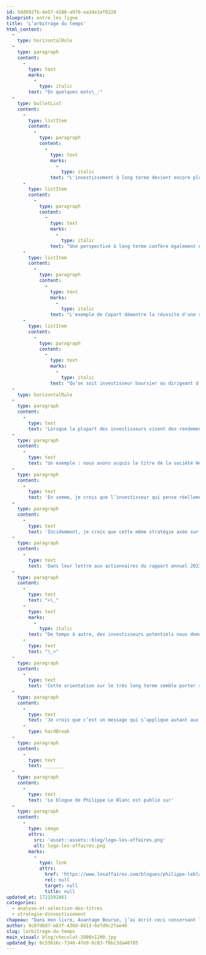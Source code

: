 ```yaml
---
id: 5dd092fb-4e57-4288-a970-aa34e2ef0220
blueprint: entre_les_ligne
title: 'L’arbitrage du temps'
html_content:
  -
    type: horizontalRule
  -
    type: paragraph
    content:
      -
        type: text
        marks:
          -
            type: italic
        text: "En quelques mots\_:"
  -
    type: bulletList
    content:
      -
        type: listItem
        content:
          -
            type: paragraph
            content:
              -
                type: text
                marks:
                  -
                    type: italic
                text: "L'investissement à long terme devient encore plus payant dans un marché où la majorité des investisseurs sont en quête de gains rapides, favorisant ainsi les titres sous-évalués qui ont un potentiel à long terme, comme l’illustre l'exemple de l'entreprise Hershey."
      -
        type: listItem
        content:
          -
            type: paragraph
            content:
              -
                type: text
                marks:
                  -
                    type: italic
                text: "Une perspective à long terme confère également un avantage compétitif aux entreprises, comme le souligne Copart dans sa lettre aux actionnaires, mettant en avant la valeur sa mentalité de propriétaire et son horizon d'investissement sur 30 ans."
      -
        type: listItem
        content:
          -
            type: paragraph
            content:
              -
                type: text
                marks:
                  -
                    type: italic
                text: "L'exemple de Copart démontre la réussite d'une stratégie à long terme, avec un rendement annuel composé de 21,6 % depuis son entrée en Bourse il y a 30 ans."
      -
        type: listItem
        content:
          -
            type: paragraph
            content:
              -
                type: text
                marks:
                  -
                    type: italic
                text: "Qu’on soit investisseur boursier ou dirigeant d'entreprise, la vision à long terme permet de se démarquer et peut s’avérer payante."
  -
    type: horizontalRule
  -
    type: paragraph
    content:
      -
        type: text
        text: 'Lorsque la plupart des investisseurs visent des rendements élevés et rapides, voire immédiats, il devient encore plus payant selon moi de concentrer son attention sur les titres susceptibles de nous enrichir à long terme, même si leurs perspectives immédiates sont médiocres. Ces titres sont souvent ignorés des hordes de spéculateurs et affichent conséquemment des évaluations raisonnables.'
  -
    type: paragraph
    content:
      -
        type: text
        text: "Un exemple : nous avons acquis le titre de la société Hershey en mars dernier. Il est difficile selon moi de trouver un modèle d’affaires moins «\_spectaculaire\_» que celui de ce fabricant de confiseries – la société est le leader nord-américain des barres de chocolat. Mais la société est très rentable (rendement sur le capital investi de 24 % depuis dix ans), en excellente santé financière et lors de notre achat, son titre s’échangeait à environ 18 fois les bénéfices prévus. Je soupçonne que cette évaluation tenait du fait que la société ne connaîtra pas une forte croissance dans les années à venir, contrairement à certaines société technologiques ou impliquées dans l’intelligence artificielle. En même temps, je suis persuadé que nous mangerons encore du chocolat dans 25 ans et que Hershey sera probablement toujours un leader de son industrie. Peut-on dire la même chose de la plupart des sociétés technologiques?"
  -
    type: paragraph
    content:
      -
        type: text
        text: 'En somme, je crois que l’investisseur qui pense réellement à long terme jouit d’un avantage concurrentiel important face à la plupart des autres qui pensent avant tout à court terme.'
  -
    type: paragraph
    content:
      -
        type: text
        text: 'Incidemment, je crois que cette même stratégie axée sur le long terme procure un avantage non négligeable aux entreprises.'
  -
    type: paragraph
    content:
      -
        type: text
        text: 'Dans leur lettre aux actionnaires du rapport annuel 2023 de la société Copart, dont nous sommes actionnaires, les deux co-PDG écrivent ceci :'
  -
    type: paragraph
    content:
      -
        type: text
        text: "«\_"
      -
        type: text
        marks:
          -
            type: italic
        text: "De temps à autre, des investisseurs potentiels nous demandent de décrire nos principaux avantages concurrentiels. Invariablement, ils s’attendent à ce que parlions des terrains que nous possédons, de notre base d’acheteurs internationaux et de notre plateforme technologique de premier ordre. Et ce raisonnement a du mérite, mais il confond la cause et l’effet. Notre avantage crucial est notre mentalité de propriétaire et, par extension, notre horizon d’investissement. Une des valeurs fondamentales de Copart s’exprime ainsi : ” Soyez propriétaire “. Comme nous l’a démontré notre fondateur et président exécutif du conseil d’administration, Willis Johnson, nous prenons des décisions d’affaires avec la prospérité de nos clients et de nous-mêmes sur 30 ans comme objectif ultime. Ainsi, nous avons toute la latitude d’investir dans des terrains, dans la technologie, dans des immobilisations, dans la liquidité de nos encans et dans nos employés. Par exemple, il est généralement «\_moins dispendieux\_» de louer plutôt que d’acheter les installations qui nous permettent de servir nos clients. En revanche, nous savons que, compte tenu des difficultés à obtenir les permis et à construire de telles installations, la propriété des installations est essentielle à la durabilité de nos services à long terme… De bien d’autres façons, petites et grandes, notre orientation à long terme crée des avantages distinctifs pour Copart, surtout que d’autres acteurs de l’industrie sont obligés d’optimiser pour des considérations à court terme."
      -
        type: text
        text: "\_»"
  -
    type: paragraph
    content:
      -
        type: text
        text: 'Cette orientation sur le très long terme semble porter ses fruits, à tout le moins pour Copart et ses actionnaires. Depuis son entrée en Bourse il y a 30 ans, le titre a enregistré un rendement annuel composé de 21,6 % (d’un cours ajusté de 0,15 $ l’action à 54,50 $).'
  -
    type: paragraph
    content:
      -
        type: text
        text: 'Je crois que c’est un message qui s’applique autant aux investisseurs boursiers qu’à tous les dirigeants d’entreprises : penser à long terme vous différencie des autres et peut être très payant.'
      -
        type: hardBreak
  -
    type: paragraph
    content:
      -
        type: text
        text: _______
  -
    type: paragraph
    content:
      -
        type: text
        text: 'Le blogue de Philippe Le Blanc est publié sur'
  -
    type: paragraph
    content:
      -
        type: image
        attrs:
          src: 'asset::assets::blog/logo-les-affaires.png'
          alt: logo-les-affaires.png
        marks:
          -
            type: link
            attrs:
              href: 'https://www.lesaffaires.com/blogues/philippe-leblanc/l-arbitrage-du-temps/650253'
              rel: null
              target: null
              title: null
updated_at: 1721592861
categories:
  - analyse-et-selection-des-titres
  - strategie-dinvestissement
chapeau: "Dans mon livre, Avantage Bourse, j’ai écrit ceci concernant l’arbitrage du temps : «\_Lorsque la majorité des investisseurs ont un horizon à court terme et que la plupart d’entre eux favorisent la gratification immédiate, il devient encore plus payant d’adopter une stratégie qui mise réellement sur le long terme dans ses placements.\_»"
author: 9c87d8d7-e83f-438d-8d13-6efd9c2fae40
slug: larbitrage-du-temps
main_visual: blog/chocolat-2000x1200.jpg
updated_by: 9c55616c-7340-47e9-bc83-f0bc3da40785
---
```

